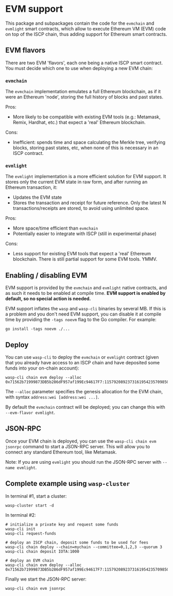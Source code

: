 # EVM support

This package and subpackages contain the code for the `evmchain` and `evmlight`
smart contracts, which allow to execute Ethereum VM (EVM) code on top of the
ISCP chain, thus adding support for Ethereum smart contracts.

## EVM flavors

There are two EVM 'flavors', each one being a native ISCP smart contract. You
must decide which one to use when deploying a new EVM chain:

### `evmchain`

The `evmchain` implementation emulates a full Ethereum blockchain, as if it
were an Ethereum 'node', storing the full history of blocks and past states.

Pros:
- More likely to be compatible with existing EVM tools (e.g.: Metamask, Remix,
  Hardhat, etc.) that expect a 'real' Ethereum blockchain.

Cons:
- Inefficient: spends time and space calculating the Merkle tree, verifying
  blocks, storing past states, etc, when none of this is necessary in an ISCP
  contract.

### `evmlight`

The `evmlight` implementation is a more efficient solution for EVM support. It
stores only the current EVM state in raw form, and after running an Ethereum
transaction, it:

- Updates the EVM state
- Stores the transaction and receipt for future reference. Only the latest N
  transactions/receipts are stored, to avoid using unlimited space.

Pros:
- More space/time efficient than `evmchain`
- Potentially easier to integrate with ISCP (still in experimental phase)

Cons:
- Less support for existing EVM tools that expect a 'real' Ethereum blockchain.
  There is still partial support for some EVM tools. YMMV.

## Enabling / disabling EVM

EVM support is provided by the `evmchain` and `evmlight` native contracts, and
as such it needs to be enabled at compile time. **EVM support is enabled by
default, so no special action is needed.**

EVM support inflates the `wasp` and `wasp-cli` binaries by several MB. If this
is a problem and you don't need EVM support, you can disable it at compile
time by providing the `-tags noevm` flag to the Go compiler. For example:

```
go install -tags noevm ./...
```

## Deploy

You can use `wasp-cli` to deploy the `evmchain` or `evmlight` contract (given that you
already have access to an ISCP chain and have deposited some funds into your
on-chain account):

```
wasp-cli chain evm deploy --alloc 0x71562b71999873DB5b286dF957af199Ec94617F7:115792089237316195423570985008687907853269984665640564039457584007913129639927
```

The `--alloc` parameter specifies the genesis allocation for the EVM chain,
with syntax `address:wei [address:wei ...]`.

By default the `evmchain` contract will be deployed; you can change this with
`--evm-flavor evmlight`.

## JSON-RPC

Once your EVM chain is deployed, you can use the `wasp-cli chain evm jsonrpc`
command to start a JSON-RPC server. This will allow you to connect any standard
Ethereum tool, like Metamask.

Note: If you are using `evmlight` you should run the JSON-RPC server with
`--name evmlight`.

## Complete example using `wasp-cluster`

In terminal #1, start a cluster:

```
wasp-cluster start -d
```

In terminal #2:

```
# initialize a private key and request some funds
wasp-cli init
wasp-cli request-funds

# deploy an ISCP chain, deposit some funds to be used for fees
wasp-cli chain deploy --chain=mychain --committee=0,1,2,3 --quorum 3
wasp-cli chain deposit IOTA:1000

# deploy an EVM chain
wasp-cli chain evm deploy --alloc 0x71562b71999873DB5b286dF957af199Ec94617F7:115792089237316195423570985008687907853269984665640564039457584007913129639927
```

Finally we start the JSON-RPC server:

```
wasp-cli chain evm jsonrpc
```
